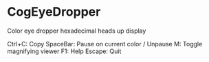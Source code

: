 # CogEyeDropper
Color eye dropper hexadecimal heads up display

Ctrl+C: Copy
SpaceBar: Pause on current color / Unpause
M: Toggle magnifying viewer
F1: Help
Escape: Quit
